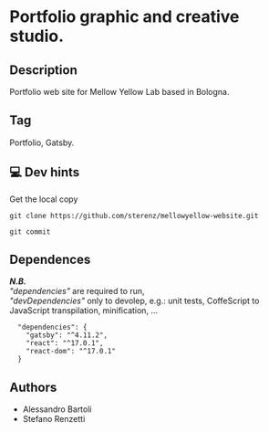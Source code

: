 # Portfolio graphic and creative studio.

## **Description**
Portfolio web site for Mellow Yellow Lab based in Bologna.

## **Tag**
Portfolio, Gatsby.

## 💻 **Dev hints**

Get the local copy
```
git clone https://github.com/sterenz/mellowyellow-website.git
```

```
git commit 
```


## **Dependences**

***N.B.***  
_"dependencies"_ are required to run,  
_"devDependencies"_ only to devolep, e.g.: unit tests, CoffeScript to JavaScript transpilation, minification, ...
```
  "dependencies": {
    "gatsby": "^4.11.2",
    "react": "^17.0.1",
    "react-dom": "^17.0.1"
  }
```

## **Authors**
- Alessandro Bartoli  
- Stefano Renzetti
